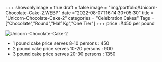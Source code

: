 +++
showonlyimage = true
draft = false
image = "img/portfolio/Unicorn-Chocolate-Cake-2.WEBP"
date ="2022-08-07T16:14:30+05:30"
title = "Unicorn-Chocolate-Cake-2"
categories = "Celebration Cakes"
Tags = ["Chocolate","Round","Half Kg","One Tier"]
+++
price : ₹450 per pound
<!--more-->
![Unicorn-Chocolate-Cake-2](/img/portfolio/Unicorn-Chocolate-Cake-2.WEBP)
* 1 pound cake price serves 8-10 persons : 450
* 2 pound cake price serves 10-20 persons : 900
* 3 pound cake price serves 20-30 persons : 1350
